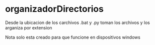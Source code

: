 # organizadorDirectorios
Desde la ubicacion de los carchivos .bat y .py toman los archivos y los arganiza por extension

Nota solo esta creado para que funcione en dispositivos windows
